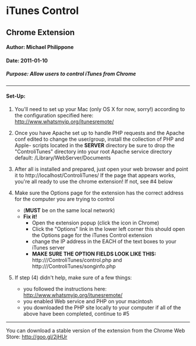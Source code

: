 # iTunes Control 

## Chrome Extension

#### Author: Michael Philippone

#### Date: 2011-01-10

##### Purpose: Allow users to control iTunes from Chrome 

---

#### Set-Up:
1. You'll need to set up your Mac (only OS X for now, sorry!) 
according to the configuration specified here: 
		http://www.whatsmyip.org/itunesremote/

2. Once you have Apache set up to handle PHP requests and the
Apache conf edited to change the user/group, install the
collection of PHP and Apple- scripts located in the **SERVER**
directory be sure to drop the "ControliTunes" directory into your
root Apache service directory
		default: /Library/WebServer/Documents

3. After all is installed and prepared, just open
your web browser and point it to
		http://localhost/ControliTunes/
If the page that appears works, you're all ready to
use the chrome extension!
If not, see #4 below


4. Make sure the Options page for the extension has the correct
address for the computer you are trying to control
	* (**MUST** be on the same local network)	
	* **Fix it!**
		* Open the extension popup (click the icon in Chrome)
		* Click the "Options" link in the lower left corner
this should open the Options page for the iTunes Control extension
		* change the IP address in the EACH of the text boxes to your iTunes server
		* **MAKE SURE THE OPTION FIELDS LOOK LIKE THIS:**
				http://<YOUR COMPUTER IP HERE>/ControliTunes/control.php
				and
				http://<YOUR COMPUTER IP HERE>/ControliTunes/songinfo.php

4. If step (4) didn't help, make sure of a few things:
	* you followed the instructions here: http://www.whatsmyip.org/itunesremote/
	* you enabled Web service and PHP on your macintosh
	* you downloaded the PHP site locally to your computer
if all of the above have been completed, continue to #5

---

You can download a stable version of the extension from the Chrome Web Store: 
	http://goo.gl/2jHUr